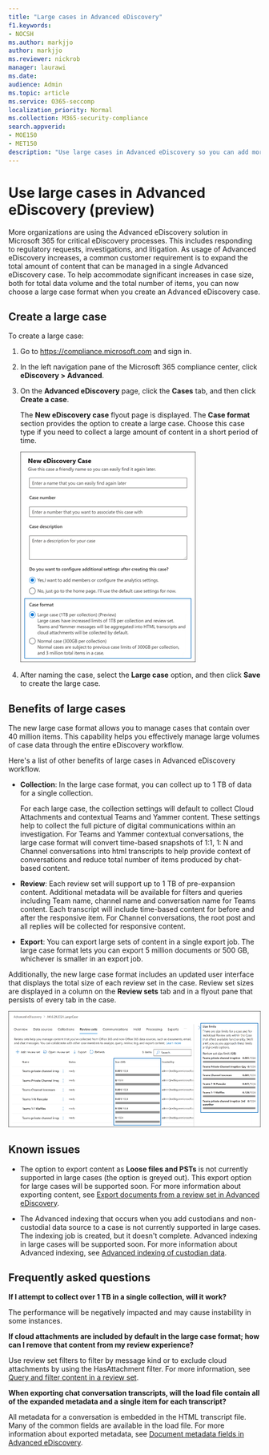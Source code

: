 ```yaml
---
title: "Large cases in Advanced eDiscovery"
f1.keywords:
- NOCSH
ms.author: markjjo
author: markjjo
ms.reviewer: nickrob
manager: laurawi
ms.date: 
audience: Admin
ms.topic: article
ms.service: O365-seccomp
localization_priority: Normal
ms.collection: M365-security-compliance 
search.appverid: 
- MOE150
- MET150
description: "Use large cases in Advanced eDiscovery so you can add more items to review sets and take advantage of other increased limits." 
---
```


# Use large cases in Advanced eDiscovery (preview)

More organizations are using the Advanced eDiscovery solution in Microsoft 365 for critical eDiscovery processes. This includes responding to regulatory requests, investigations, and litigation. As usage of Advanced eDiscovery increases, a common customer requirement is to expand the total amount of content that can be managed in a single Advanced eDiscovery case. To help accommodate significant increases in case size, both for total data volume and the total number of items, you can now choose a large case format when you create an Advanced eDiscovery case.  

## Create a large case

To create a large case:

1. Go to <https://compliance.microsoft.com> and sign in.

2. In the left navigation pane of the Microsoft 365 compliance center, click **eDiscovery > Advanced**.

3. On the **Advanced eDiscovery** page, click the **Cases** tab, and then click **Create a case**.

   The **New eDiscovery case** flyout page is displayed. The **Case format** section provides the option to create a large case. Choose this case type if you need to collect a large amount of content in a short period of time.

   ![Large case option on the New eDiscovery case page](..\media\AeDLargeCases1.png)

4. After naming the case, select the **Large case** option, and then click **Save** to create the large case.

## Benefits of large cases

The new large case format allows you to manage cases that contain over 40 million items. This capability helps you effectively manage large volumes of case data through the entire eDiscovery workflow.

Here's a list of other benefits of large cases in Advanced eDiscovery workflow.

- **Collection**: In the large case format, you can collect up to 1 TB of data for a single collection. 

   For each large case, the collection settings will default to collect Cloud Attachments and contextual Teams and Yammer content. These settings help to collect the full picture of digital communications within an investigation. For Teams and Yammer contextual conversations, the large case format will convert time-based snapshots of 1:1, 1: N and Channel conversations into html transcripts to help provide context of conversations and reduce total number of items produced by chat-based content.  

- **Review**: Each review set will support up to 1 TB of pre-expansion content. Additional metadata will be available for filters and queries including Team name, channel name and conversation name for Teams content. Each transcript will include time-based content for before and after the responsive item. For Channel conversations, the root post and all replies will be collected for responsive content.  

- **Export**: You can export large sets of content in a single export job. The large case format lets you can export 5 million documents or 500 GB, whichever is smaller in an export job.

Additionally, the new large case format includes an updated user interface that displays the total size of each review set in the case. Review set sizes are displayed in a column on the **Review sets** tab and in a flyout pane that persists of every tab in the case.

![Large case statistics in Advanced eDiscovery user interface](..\media\LargeCaseUI.png)

## Known issues

- The option to export content as **Loose files and PSTs** is not currently supported in large cases (the option is greyed out). This export option for large cases will be supported soon. For more information about exporting content, see [Export documents from a review set in Advanced eDiscovery](export-documents-from-review-set.md).

- The Advanced indexing that occurs when you add custodians and non-custodial data source to a case is not currently supported in large cases. The indexing job is created, but it doesn't complete. Advanced indexing in large cases will be supported soon. For more information about Advanced indexing, see [Advanced indexing of custodian data](indexing-custodian-data.md).

## Frequently asked questions

**If I attempt to collect over 1 TB in a single collection, will it work?**

The performance will be negatively impacted and may cause instability in some instances.

**If cloud attachments are included by default in the large case format; how can I remove that content from my review experience?**  

Use review set filters to filter by message kind or to exclude cloud attachments by using the HasAttachment filter. For more information, see [Query and filter content in a review set](review-set-search.md).

**When exporting chat conversation transcripts, will the load file contain all of the expanded metadata and a single item for each transcript?**

All metadata for a conversation is embedded in the HTML transcript file.  Many of the common fields are available in the load file. For more information about exported metadata, see [Document metadata fields in Advanced eDiscovery](document-metadata-fields-in-Advanced-eDiscovery.md).
